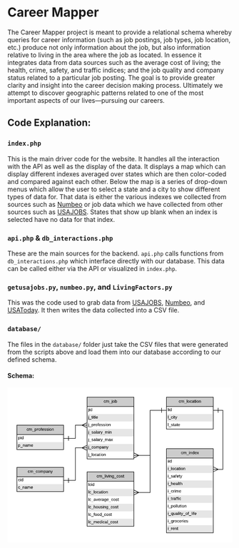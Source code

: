 # Career Mapper
The Career Mapper project is meant to provide a relational schema whereby queries for career information (such as job postings, job types, job location, etc.) produce not only information about the job, but also information relative to living in the area where the job as located. In essence it integrates data from data sources such as the average cost of living; the health, crime, safety, and traffic indices; and the job quality and company status related to a particular job posting. 
The goal is to provide greater clarity and insight into the career decision making process. Ultimately we attempt to discover geographic patterns related to one of the most important aspects of our lives—pursuing our careers.

## Code Explanation:
### `index.php`
This is the main driver code for the website. It handles all the interaction with the API as well as the display of the data. It displays a map which can display different indexes averaged over states which are then color-coded and compared against each other. Below the map is a series of drop-down menus which allow the user to select a state and a city to show different types of data for. That data is either the various indexes we collected from sources such as [Numbeo](https://www.numbeo.com/cost-of-living/) or job data which we have collected from other sources such as [USAJOBS](https://www.usajobs.gov/). States that show up blank when an index is selected have no data for that index.

### `api.php` & `db_interactions.php`
These are the main sources for the backend. `api.php` calls functions from `db_interactions.php` which interface directly with our database. This data can be called either via the API or visualized in `index.php`.

### `getusajobs.py`, `numbeo.py`, and `LivingFactors.py`
This was the code used to grab data from [USAJOBS](https://www.usajobs.gov/), [Numbeo](https://www.numbeo.com/cost-of-living/), and [USAToday](https://www.usatoday.com/story/money/economy/2018/05/10/cost-of-living-value-of-dollar-in-every-state/34567549/). It then writes the data collected into a CSV file.

### `database/`
The files in the `database/` folder just take the CSV files that were generated from the scripts above and load them into our database according to our defined schema.

#### Schema:
![Career Mapper Schema](./schema.png)

